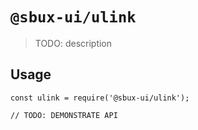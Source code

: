 # `@sbux-ui/ulink`

> TODO: description

## Usage

```
const ulink = require('@sbux-ui/ulink');

// TODO: DEMONSTRATE API
```
